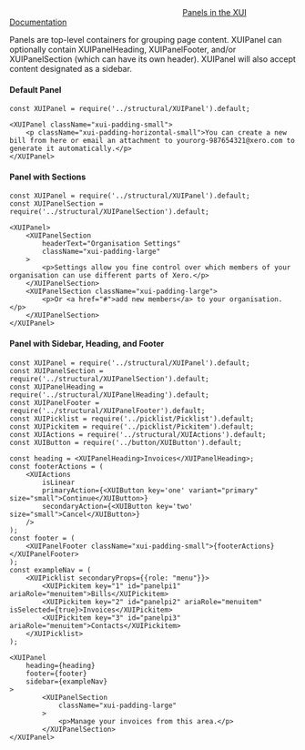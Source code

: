 
<div class="xui-margin-vertical">
	<svg focusable="false" class="xui-icon xui-icon-inline xui-blobicon xui-blobicon-large xui-icon-color-blue">
		<use xlink:href="#xui-icon-bookmark" role="presentation"/>
	</svg>
	<a href="../section-compounds-displayingdata-panel.html">Panels in the XUI Documentation</a>
</div>

Panels are top-level containers for grouping page content. XUIPanel can optionally contain XUIPanelHeading, XUIPanelFooter, and/or XUIPanelSection (which can have its own header). XUIPanel will also accept content designated as a sidebar.

#### Default Panel

```
const XUIPanel = require('../structural/XUIPanel').default;

<XUIPanel className="xui-padding-small">
	<p className="xui-padding-horizontal-small">You can create a new bill from here or email an attachment to yourorg-987654321@xero.com to generate it automatically.</p>
</XUIPanel>
```

#### Panel with Sections
```
const XUIPanel = require('../structural/XUIPanel').default;
const XUIPanelSection = require('../structural/XUIPanelSection').default;

<XUIPanel>
	<XUIPanelSection
		headerText="Organisation Settings"
		className="xui-padding-large"
	>
		<p>Settings allow you fine control over which members of your organisation can use different parts of Xero.</p>
	</XUIPanelSection>
	<XUIPanelSection className="xui-padding-large">
		<p>Or <a href="#">add new members</a> to your organisation.</p>
	</XUIPanelSection>
</XUIPanel>
```

#### Panel with Sidebar, Heading, and Footer
```
const XUIPanel = require('../structural/XUIPanel').default;
const XUIPanelSection = require('../structural/XUIPanelSection').default;
const XUIPanelHeading = require('../structural/XUIPanelHeading').default;
const XUIPanelFooter = require('../structural/XUIPanelFooter').default;
const XUIPicklist = require('../picklist/Picklist').default;
const XUIPickitem = require('../picklist/Pickitem').default;
const XUIActions = require('../structural/XUIActions').default;
const XUIButton = require('../button/XUIButton').default;

const heading = <XUIPanelHeading>Invoices</XUIPanelHeading>;
const footerActions = (
	<XUIActions
		isLinear
		primaryAction={<XUIButton key='one' variant="primary" size="small">Continue</XUIButton>}
		secondaryAction={<XUIButton key='two' size="small">Cancel</XUIButton>}
	/>
);
const footer = (
	<XUIPanelFooter className="xui-padding-small">{footerActions}</XUIPanelFooter>
);
const exampleNav = (
	<XUIPicklist secondaryProps={{role: "menu"}}>
		<XUIPickitem key="1" id="panelpi1" ariaRole="menuitem">Bills</XUIPickitem>
		<XUIPickitem key="2" id="panelpi2" ariaRole="menuitem" isSelected={true}>Invoices</XUIPickitem>
		<XUIPickitem key="3" id="panelpi3" ariaRole="menuitem">Contacts</XUIPickitem>
	</XUIPicklist>
);

<XUIPanel
	heading={heading}
	footer={footer}
	sidebar={exampleNav}
>
		<XUIPanelSection
			className="xui-padding-large"
		>
			<p>Manage your invoices from this area.</p>
		</XUIPanelSection>
</XUIPanel>
```
